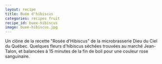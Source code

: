 ```yaml
---
layout: recipe
title: Buée d'hibiscus
categories: recipes fruit
recipe_id: buee-hibiscus
image: buee-hibiscus.jpg
---
```

Un clône de la recette "Rosée d'Hibiscus" de la microbrasserie Dieu du Ciel du Québec. Quelques fleurs d'hibiscus séchées trouvées au marché Jean-Talon, et balancées à 15 minutes de la fin de boil pour une couleur rose sanguinaire.
